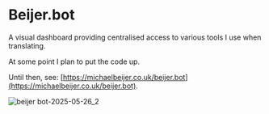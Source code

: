 # Beijer.bot
A visual dashboard providing centralised access to various tools I use when translating.

At some point I plan to put the code up. 

Until then, see: [https://michaelbeijer.co.uk/beijer.bot](https://michaelbeijer.co.uk/beijer.bot).

![beijer bot-2025-05-26_2](https://github.com/user-attachments/assets/773898d6-33b5-4aae-88f0-d89e7144db00)
